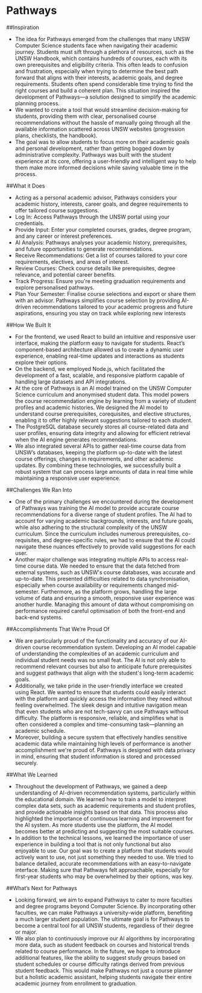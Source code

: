 # Pathways

##Inspiration
+ The idea for Pathways emerged from the challenges that many UNSW Computer Science students face when navigating their academic journey. Students must sift through a plethora of resources, such as the UNSW Handbook, which contains hundreds of courses, each with its own prerequisites and eligibility criteria. This often leads to confusion and frustration, especially when trying to determine the best path forward that aligns with their interests, academic goals, and degree requirements. Students often spend considerable time trying to find the right courses and build a coherent plan. This situation inspired the development of Pathways—a solution designed to simplify the academic planning process.
+ We wanted to create a tool that would streamline decision-making for students, providing them with clear, personalised course recommendations without the hassle of manually going through all the available information scattered across UNSW websites (progression plans, checklists, the handbook). 
+ The goal was to allow students to focus more on their academic goals and personal development, rather than getting bogged down by administrative complexity. Pathways was built with the student experience at its core, offering a user-friendly and intelligent way to help them make more informed decisions while saving valuable time in the process.

##What it Does
+ Acting as a personal academic advisor, Pathways considers your academic history, interests, career goals, and degree requirements to offer tailored course suggestions.
+ Log In: Access Pathways through the UNSW portal using your credentials.
+ Provide Input: Enter your completed courses, grades, degree program, and any career or interest preferences.
+ AI Analysis: Pathways analyses your academic history, prerequisites, and future opportunities to generate recommendations.
+ Receive Recommendations: Get a list of courses tailored to your core requirements, electives, and areas of interest.
+ Review Courses: Check course details like prerequisites, degree relevance, and potential career benefits.
+ Track Progress: Ensure you're meeting graduation requirements and explore personalised pathways.
+ Plan Your Semester: Finalise course selections and export or share them with an advisor.
Pathways simplifies course selection by providing AI-driven recommendations tailored to your academic progress and future aspirations, ensuring you stay on track while exploring new interests


##How We Built It
+ For the frontend, we used React to build an intuitive and responsive user interface, making the platform easy to navigate for students. React’s component-based architecture allowed us to create a dynamic user experience, enabling real-time updates and interactions as students explore their options. 
+ On the backend, we employed Node.js, which facilitated the development of a fast, scalable, and responsive platform capable of handling large datasets and API integrations. 
+ At the core of Pathways is an AI model trained on the UNSW Computer Science curriculum and anonymised student data. This model powers the course recommendation engine by learning from a variety of student profiles and academic histories. We designed the AI model to understand course prerequisites, corequisites, and elective structures, enabling it to offer highly relevant suggestions tailored to each student. 
+ The PostgreSQL database securely stores all course-related data and user profiles, ensuring data integrity and allowing for efficient retrieval when the AI engine generates recommendations.
+ We also integrated several APIs to gather real-time course data from UNSW’s databases, keeping the platform up-to-date with the latest course offerings, changes in requirements, and other academic updates. By combining these technologies, we successfully built a robust system that can process large amounts of data in real time while maintaining a responsive user experience.


##Challenges We Ran Into
+ One of the primary challenges we encountered during the development of Pathways was training the AI model to provide accurate course recommendations for a diverse range of student profiles. The AI had to account for varying academic backgrounds, interests, and future goals, while also adhering to the structural complexity of the UNSW curriculum. Since the curriculum includes numerous prerequisites, co-requisites, and degree-specific rules, we had to ensure that the AI could navigate these nuances effectively to provide valid suggestions for each user.
+ Another major challenge was integrating multiple APIs to access real-time course data. We needed to ensure that the data fetched from external systems, such as UNSW's course databases, was accurate and up-to-date. This presented difficulties related to data synchronisation, especially when course availability or requirements changed mid-semester. Furthermore, as the platform grows, handling the large volume of data and ensuring a smooth, responsive user experience was another hurdle. Managing this amount of data without compromising on performance required careful optimisation of both the front-end and back-end systems.


##Accomplishments That We’re Proud Of
+ We are particularly proud of the functionality and accuracy of our AI-driven course recommendation system. Developing an AI model capable of understanding the complexities of an academic curriculum and individual student needs was no small feat. The AI is not only able to recommend relevant courses but also to anticipate future prerequisites and suggest pathways that align with the student's long-term academic goals.
+ Additionally, we take pride in the user-friendly interface we created using React. We wanted to ensure that students could easily interact with the platform and quickly access the information they need without feeling overwhelmed. The sleek design and intuitive navigation mean that even students who are not tech-savvy can use Pathways without difficulty. The platform is responsive, reliable, and simplifies what is often considered a complex and time-consuming task—planning an academic schedule.
+ Moreover, building a secure system that effectively handles sensitive academic data while maintaining high levels of performance is another accomplishment we're proud of. Pathways is designed with data privacy in mind, ensuring that student information is stored and processed securely.

##What We Learned
+ Throughout the development of Pathways, we gained a deep understanding of AI-driven recommendation systems, particularly within the educational domain. We learned how to train a model to interpret complex data sets, such as academic requirements and student profiles, and provide actionable insights based on that data. This process also highlighted the importance of continuous learning and improvement for the AI system. As more students use the platform, the AI model becomes better at predicting and suggesting the most suitable courses. 
+ In addition to the technical lessons, we learned the importance of user experience in building a tool that is not only functional but also enjoyable to use. Our goal was to create a platform that students would actively want to use, not just something they needed to use. We tried to balance detailed, accurate recommendations with an easy-to-navigate interface. Making sure that Pathways felt approachable, especially for first-year students who may be overwhelmed by their options, was key.


##What’s Next for Pathways
+ Looking forward, we aim to expand Pathways to cater to more faculties and degree programs beyond Computer Science. By incorporating other faculties, we can make Pathways a university-wide platform, benefiting a much larger student population. The ultimate goal is for Pathways to become a central tool for all UNSW students, regardless of their degree or major.
+ We also plan to continuously improve our AI algorithms by incorporating more data, such as student feedback on courses and historical trends related to course performance. In the future, we hope to introduce additional features, like the ability to suggest study groups based on student schedules or course difficulty ratings derived from previous student feedback. This would make Pathways not just a course planner but a holistic academic assistant, helping students navigate their entire academic journey from enrollment to graduation.
